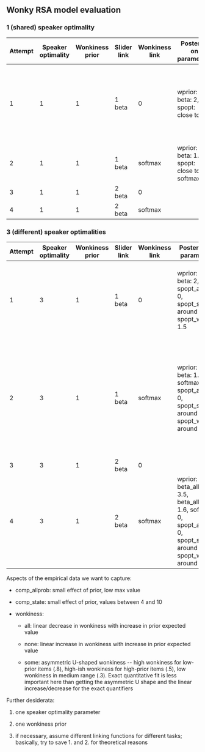 ## Wonky RSA model evaluation


### 1 (shared) speaker optimality 

| Attempt | Speaker optimality | Wonkiness prior | Slider link | Wonkiness link | Posterior on parameters | Posterior  predictive |
|---------|--------------------|-----------------|-------------|----------------|-------------------------|-----------------------|
| 1       | 1                  | 1               | 1 beta      | 0              | wprior: .5, beta: 2, spopt: close to 0,                         | allprob: max too high, comp_state: max too high, wonkiness: only the left side of the U is there                      |
| 2       | 1                  | 1               | 1 beta      | softmax        | wprior: .6, beta: 1.6, spopt: close to 0, softmax: 0                         |                       |
| 3       | 1                  | 1               | 2 beta      | 0              |                         |                       |
| 4       | 1                  | 1               | 2 beta      | softmax        |                         |                       |

### 3 (different) speaker optimalities

| Attempt | Speaker optimality | Wonkiness prior | Slider link | Wonkiness link | Posterior on parameters | Posterior  predictive |
|---------|--------------------|-----------------|-------------|----------------|-------------------------|-----------------------|
| 1       | 3                  | 1               | 1 beta      | 0              | wprior: .4, beta: 2, spopt_allprob: 0, spopt_state: around 1.5, spopt_wonky: 1.5                        | allprob: max too high, comp_state: max too high, wonkiness: good except U isn't asymmetric                       |
| 2       | 3                  | 1               | 1 beta      | softmax        | wprior: .6, beta: 1.5, softmax: 0, spopt_allprob: 0, spopt_state: around 1, spopt_wonky: around 1                        | allprob: good (max slightly too high), comp_state: good, (max slightly too high), wonkiness: probabilities too compressed and U basically flat                      |
| 3       | 3                  | 1               | 2 beta      | 0              |                         |                       |
| 4       | 3                  | 1               | 2 beta      | softmax        | wprior: .7, beta_allprob: 3.5, beta_allprob: 1.6, softmax: 0, spopt_allprob: 0, spopt_state: around 1, spopt_wonky: around 1                        | allprob: good, comp_state: good, wonkiness: probabilities too compressed and U basically flat                      |


Aspects of the empirical data we want to capture:

- comp_allprob: small effect of prior, low max value

- comp_state: small effect of prior, values between 4 and 10

- wonkiness: 

	- all: linear decrease in wonkiness with increase in prior expected value
	
	- none: linear increase in wonkiness with increase in prior expected value	
	
	- some: asymmetric U-shaped wonkiness -- high wonkiness for low-prior items (.8), high-ish wonkiness for high-prior items (.5), low wonkiness in medium range (.3). Exact quantitative fit is less important here than getting the asymmetric U shape and the linear increase/decrease for the exact quantifiers

Further desiderata:

1. one speaker optimality parameter

2. one wonkiness prior

3. if necessary, assume different linking functions for different tasks; basically, try to save 1. and 2. for theoretical reasons